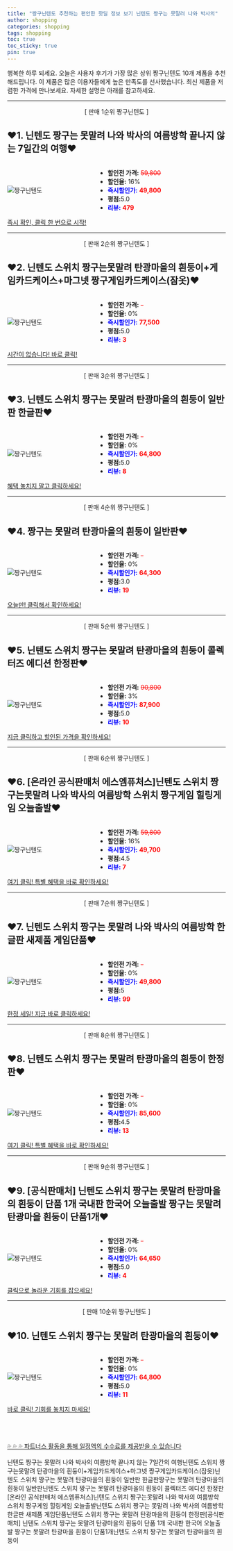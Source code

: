 ```yaml
---
title: "짱구닌텐도 추천하는 편안한 핫딜 정보 보기 닌텐도 짱구는 못말려 나와 박사의"
author: shopping
categories: shopping
tags: shopping
toc: true
toc_sticky: true
pin: true
---
```

행복한 하루 되세요. 오늘은 사용자 후기가 가장 많은 상위 짱구닌텐도 10개 제품을 추천해드립니다. 이 제품은 많은 이용자들에게 높은 만족도를 선사했습니다. 최신 제품을 저렴한 가격에 만나보세요. 자세한 설명은 아래를 참고하세요.

---
<p class="toplist" style="margin: 0 auto; display: block; width: fit-content;">[ 판매 1순위 짱구닌텐도 ]</p>

<h2><strong>❤️1. 닌텐도 짱구는 못말려 나와 박사의 여름방학 끝나지 않는 7일간의 여행❤️</strong></h2>

<div style="display: flex; align-items: center;">
    <div style="flex: 0.4;">
        <img src="https://thumbnail7.coupangcdn.com/thumbnails/remote/230x230ex/image/vendor_inventory/b191/72954638265d5b6b1009fa49404b1580ab47ea64fa0ff3eb030b29caa513.jpg" alt="짱구닌텐도" style="max-width: 100%;">
    </div>
    <div style="flex: 0.6; margin-left: 10px;">
        <ul>
            <li><strong>할인전 가격:</strong> <del style="color: red;">59,800</del></li>
            <li><strong>할인율:</strong> 16%</li>
            <li><span style='color:blue'><strong>즉시할인가:</strong></span> <span style='color:red'><strong>49,800</strong></span></li>
            <li><strong>평점:</strong>5.0</li>
            <li><span style='color:blue'><strong>리뷰:</strong></span> <span style='color:red'><strong>479</strong></span></li>
        </ul>
    </div>
</div>
<div class="center">
    <a href="https://William4Davisa.github.io?lptag=AF9450613&subid=githubio&pageKey=6582297475&traceid=V0-153&itemId=14817674802&vendorItemId=81705130365" class="myButton">
        즉시 확인, 클릭 한 번으로 시작!
    </a>
</div>


---
<p class="toplist" style="margin: 0 auto; display: block; width: fit-content;">[ 판매 2순위 짱구닌텐도 ]</p>

<h2><strong>❤️2. 닌텐도 스위치 짱구는못말려 탄광마을의 흰둥이+게임카드케이스+마그넷 짱구게임카드케이스(잠옷)❤️</strong></h2>

<div style="display: flex; align-items: center;">
    <div style="flex: 0.4;">
        <img src="https://thumbnail10.coupangcdn.com/thumbnails/remote/230x230ex/image/vendor_inventory/fe20/cb8f3e1ced7c28dfdcdc9e14b362665166c69f8ed9511d32b05ae9ac51a9.jpg" alt="짱구닌텐도" style="max-width: 100%;">
    </div>
    <div style="flex: 0.6; margin-left: 10px;">
        <ul>
            <li><strong>할인전 가격:</strong> <del style="color: red;">-</del></li>
            <li><strong>할인율:</strong> 0%</li>
            <li><span style='color:blue'><strong>즉시할인가:</strong></span> <span style='color:red'><strong>77,500</strong></span></li>
            <li><strong>평점:</strong>5.0</li>
            <li><span style='color:blue'><strong>리뷰:</strong></span> <span style='color:red'><strong>3</strong></span></li>
        </ul>
    </div>
</div>
<div class="center">
    <a href="https://William4Davisa.github.io?lptag=AF9450613&subid=githubio&pageKey=8106653593&traceid=V0-153&itemId=22948692647&vendorItemId=90042501161" class="myButton">
        시간이 없습니다! 바로 클릭!
    </a>
</div>


---
<p class="toplist" style="margin: 0 auto; display: block; width: fit-content;">[ 판매 3순위 짱구닌텐도 ]</p>

<h2><strong>❤️3. 닌텐도 스위치 짱구는 못말려 탄광마을의 흰둥이 일반판 한글판❤️</strong></h2>

<div style="display: flex; align-items: center;">
    <div style="flex: 0.4;">
        <img src="https://thumbnail7.coupangcdn.com/thumbnails/remote/230x230ex/image/vendor_inventory/3af2/b33b92a18c5040d2d8f01a7d626b197924ebae1ee943d64c782c14f88e88.jpg" alt="짱구닌텐도" style="max-width: 100%;">
    </div>
    <div style="flex: 0.6; margin-left: 10px;">
        <ul>
            <li><strong>할인전 가격:</strong> <del style="color: red;">-</del></li>
            <li><strong>할인율:</strong> 0%</li>
            <li><span style='color:blue'><strong>즉시할인가:</strong></span> <span style='color:red'><strong>64,800</strong></span></li>
            <li><strong>평점:</strong>5.0</li>
            <li><span style='color:blue'><strong>리뷰:</strong></span> <span style='color:red'><strong>8</strong></span></li>
        </ul>
    </div>
</div>
<div class="center">
    <a href="https://William4Davisa.github.io?lptag=AF9450613&subid=githubio&pageKey=8051658413&traceid=V0-153&itemId=22583976715&vendorItemId=89735175937" class="myButton">
        혜택 놓치지 말고 클릭하세요!
    </a>
</div>


---
<p class="toplist" style="margin: 0 auto; display: block; width: fit-content;">[ 판매 4순위 짱구닌텐도 ]</p>

<h2><strong>❤️4. 짱구는 못말려 탄광마을의 흰둥이 일반판❤️</strong></h2>

<div style="display: flex; align-items: center;">
    <div style="flex: 0.4;">
        <img src="https://thumbnail10.coupangcdn.com/thumbnails/remote/230x230ex/image/vendor_inventory/6c1e/277e10210112cea6ee270dbcc296a40bef4452f91996486c07159b0f704d.jpg" alt="짱구닌텐도" style="max-width: 100%;">
    </div>
    <div style="flex: 0.6; margin-left: 10px;">
        <ul>
            <li><strong>할인전 가격:</strong> <del style="color: red;">-</del></li>
            <li><strong>할인율:</strong> 0%</li>
            <li><span style='color:blue'><strong>즉시할인가:</strong></span> <span style='color:red'><strong>64,300</strong></span></li>
            <li><strong>평점:</strong>3.0</li>
            <li><span style='color:blue'><strong>리뷰:</strong></span> <span style='color:red'><strong>19</strong></span></li>
        </ul>
    </div>
</div>
<div class="center">
    <a href="https://William4Davisa.github.io?lptag=AF9450613&subid=githubio&pageKey=8065379701&traceid=V0-153&itemId=22681657277&vendorItemId=89717747054" class="myButton">
        오늘만! 클릭해서 확인하세요!
    </a>
</div>


---
<p class="toplist" style="margin: 0 auto; display: block; width: fit-content;">[ 판매 5순위 짱구닌텐도 ]</p>

<h2><strong>❤️5. 닌텐도 스위치 짱구는 못말려 탄광마을의 흰둥이 콜렉터즈 에디션 한정판❤️</strong></h2>

<div style="display: flex; align-items: center;">
    <div style="flex: 0.4;">
        <img src="https://thumbnail9.coupangcdn.com/thumbnails/remote/230x230ex/image/vendor_inventory/ebdb/180e3d67e311adb30a520f75d908e3ec9f81ac1141951674f89e469b7680.jpg" alt="짱구닌텐도" style="max-width: 100%;">
    </div>
    <div style="flex: 0.6; margin-left: 10px;">
        <ul>
            <li><strong>할인전 가격:</strong> <del style="color: red;">90,800</del></li>
            <li><strong>할인율:</strong> 3%</li>
            <li><span style='color:blue'><strong>즉시할인가:</strong></span> <span style='color:red'><strong>87,900</strong></span></li>
            <li><strong>평점:</strong>5.0</li>
            <li><span style='color:blue'><strong>리뷰:</strong></span> <span style='color:red'><strong>10</strong></span></li>
        </ul>
    </div>
</div>
<div class="center">
    <a href="https://William4Davisa.github.io?lptag=AF9450613&subid=githubio&pageKey=7997015581&traceid=V0-153&itemId=22584015730&vendorItemId=89735170883" class="myButton">
        지금 클릭하고 할인된 가격을 확인하세요!
    </a>
</div>


---
<p class="toplist" style="margin: 0 auto; display: block; width: fit-content;">[ 판매 6순위 짱구닌텐도 ]</p>

<h2><strong>❤️6. [온라인 공식판매처 에스엠퓨처스]닌텐도 스위치 짱구는못말려 나와 박사의 여름방학 스위치 짱구게임 힐링게임 오늘출발❤️</strong></h2>

<div style="display: flex; align-items: center;">
    <div style="flex: 0.4;">
        <img src="https://thumbnail6.coupangcdn.com/thumbnails/remote/230x230ex/image/vendor_inventory/0205/bf25993d83175bad56adcaa5704886c9ff8f7218d90aab430b696d380344.jpg" alt="짱구닌텐도" style="max-width: 100%;">
    </div>
    <div style="flex: 0.6; margin-left: 10px;">
        <ul>
            <li><strong>할인전 가격:</strong> <del style="color: red;">59,800</del></li>
            <li><strong>할인율:</strong> 16%</li>
            <li><span style='color:blue'><strong>즉시할인가:</strong></span> <span style='color:red'><strong>49,700</strong></span></li>
            <li><strong>평점:</strong>4.5</li>
            <li><span style='color:blue'><strong>리뷰:</strong></span> <span style='color:red'><strong>7</strong></span></li>
        </ul>
    </div>
</div>
<div class="center">
    <a href="https://William4Davisa.github.io?lptag=AF9450613&subid=githubio&pageKey=7816654765&traceid=V0-153&itemId=21217579846&vendorItemId=81209280515" class="myButton">
        여기 클릭! 특별 혜택을 바로 확인하세요!
    </a>
</div>


---
<p class="toplist" style="margin: 0 auto; display: block; width: fit-content;">[ 판매 7순위 짱구닌텐도 ]</p>

<h2><strong>❤️7. 닌텐도 스위치 짱구는 못말려 나와 박사의 여름방학 한글판 새제품 게임단품❤️</strong></h2>

<div style="display: flex; align-items: center;">
    <div style="flex: 0.4;">
        <img src="https://thumbnail8.coupangcdn.com/thumbnails/remote/230x230ex/image/vendor_inventory/ca14/ad21e37dd68fb9eb18e399d5d925aa4ffd1b65dec70de70169aacd9ae29b.jpg" alt="짱구닌텐도" style="max-width: 100%;">
    </div>
    <div style="flex: 0.6; margin-left: 10px;">
        <ul>
            <li><strong>할인전 가격:</strong> <del style="color: red;">-</del></li>
            <li><strong>할인율:</strong> 0%</li>
            <li><span style='color:blue'><strong>즉시할인가:</strong></span> <span style='color:red'><strong>49,800</strong></span></li>
            <li><strong>평점:</strong>5</li>
            <li><span style='color:blue'><strong>리뷰:</strong></span> <span style='color:red'><strong>99</strong></span></li>
        </ul>
    </div>
</div>
<div class="center">
    <a href="https://William4Davisa.github.io?lptag=AF9450613&subid=githubio&pageKey=8181093439&traceid=V0-153&itemId=23389942008&vendorItemId=90418813494" class="myButton">
        한정 세일! 지금 바로 클릭하세요!
    </a>
</div>


---
<p class="toplist" style="margin: 0 auto; display: block; width: fit-content;">[ 판매 8순위 짱구닌텐도 ]</p>

<h2><strong>❤️8. 닌텐도 스위치 짱구는 못말려 탄광마을의 흰둥이 한정판❤️</strong></h2>

<div style="display: flex; align-items: center;">
    <div style="flex: 0.4;">
        <img src="https://thumbnail7.coupangcdn.com/thumbnails/remote/230x230ex/image/vendor_inventory/d901/50ae487bfe89b8470764a255abae9c3599e0786ede345321d104d741f3d8.jpg" alt="짱구닌텐도" style="max-width: 100%;">
    </div>
    <div style="flex: 0.6; margin-left: 10px;">
        <ul>
            <li><strong>할인전 가격:</strong> <del style="color: red;">-</del></li>
            <li><strong>할인율:</strong> 0%</li>
            <li><span style='color:blue'><strong>즉시할인가:</strong></span> <span style='color:red'><strong>85,600</strong></span></li>
            <li><strong>평점:</strong>4.5</li>
            <li><span style='color:blue'><strong>리뷰:</strong></span> <span style='color:red'><strong>13</strong></span></li>
        </ul>
    </div>
</div>
<div class="center">
    <a href="https://William4Davisa.github.io?lptag=AF9450613&subid=githubio&pageKey=8042679103&traceid=V0-153&itemId=22524771181&vendorItemId=89477386382" class="myButton">
        여기 클릭! 특별 혜택을 바로 확인하세요!
    </a>
</div>


---
<p class="toplist" style="margin: 0 auto; display: block; width: fit-content;">[ 판매 9순위 짱구닌텐도 ]</p>

<h2><strong>❤️9. [공식판매처] 닌텐도 스위치 짱구는 못말려 탄광마을의 흰둥이 단품 1개 국내판 한국어 오늘출발 짱구는 못말려 탄광마을 흰둥이 단품1개❤️</strong></h2>

<div style="display: flex; align-items: center;">
    <div style="flex: 0.4;">
        <img src="https://thumbnail6.coupangcdn.com/thumbnails/remote/230x230ex/image/vendor_inventory/48da/811f5a1388b74daf0705a90c841f74ca15f9dff4b14f219e80b7a82b72db.jpg" alt="짱구닌텐도" style="max-width: 100%;">
    </div>
    <div style="flex: 0.6; margin-left: 10px;">
        <ul>
            <li><strong>할인전 가격:</strong> <del style="color: red;">-</del></li>
            <li><strong>할인율:</strong> 0%</li>
            <li><span style='color:blue'><strong>즉시할인가:</strong></span> <span style='color:red'><strong>64,650</strong></span></li>
            <li><strong>평점:</strong>5.0</li>
            <li><span style='color:blue'><strong>리뷰:</strong></span> <span style='color:red'><strong>4</strong></span></li>
        </ul>
    </div>
</div>
<div class="center">
    <a href="https://William4Davisa.github.io?lptag=AF9450613&subid=githubio&pageKey=8019578862&traceid=V0-153&itemId=22407653520&vendorItemId=89452517378" class="myButton">
        클릭으로 놀라운 기회를 잡으세요!
    </a>
</div>


---
<p class="toplist" style="margin: 0 auto; display: block; width: fit-content;">[ 판매 10순위 짱구닌텐도 ]</p>

<h2><strong>❤️10. 닌텐도 스위치 짱구는 못말려 탄광마을의 흰둥이❤️</strong></h2>

<div style="display: flex; align-items: center;">
    <div style="flex: 0.4;">
        <img src="https://thumbnail9.coupangcdn.com/thumbnails/remote/230x230ex/image/vendor_inventory/52cf/72c94a9f025ad0fa3386834b36b181fcf07148add33c10989d6600a72802.jpg" alt="짱구닌텐도" style="max-width: 100%;">
    </div>
    <div style="flex: 0.6; margin-left: 10px;">
        <ul>
            <li><strong>할인전 가격:</strong> <del style="color: red;">-</del></li>
            <li><strong>할인율:</strong> 0%</li>
            <li><span style='color:blue'><strong>즉시할인가:</strong></span> <span style='color:red'><strong>64,800</strong></span></li>
            <li><strong>평점:</strong>5.0</li>
            <li><span style='color:blue'><strong>리뷰:</strong></span> <span style='color:red'><strong>11</strong></span></li>
        </ul>
    </div>
</div>
<div class="center">
    <a href="https://William4Davisa.github.io?lptag=AF9450613&subid=githubio&pageKey=8004887390&traceid=V0-153&itemId=22309252757&vendorItemId=89379225581" class="myButton">
        바로 클릭! 기회를 놓치지 마세요!
    </a>
</div>

<br><br><br>[💦 💦 💦 파트너스 활동을 통해 일정액의 수수료를 제공받을 수 있습니다](https://link.coupang.com/a/bcpT2c)<br><br>닌텐도 짱구는 못말려 나와 박사의 여름방학 끝나지 않는 7일간의 여행닌텐도 스위치 짱구는못말려 탄광마을의 흰둥이+게임카드케이스+마그넷 짱구게임카드케이스(잠옷)닌텐도 스위치 짱구는 못말려 탄광마을의 흰둥이 일반판 한글판짱구는 못말려 탄광마을의 흰둥이 일반판닌텐도 스위치 짱구는 못말려 탄광마을의 흰둥이 콜렉터즈 에디션 한정판[온라인 공식판매처 에스엠퓨처스]닌텐도 스위치 짱구는못말려 나와 박사의 여름방학 스위치 짱구게임 힐링게임 오늘출발닌텐도 스위치 짱구는 못말려 나와 박사의 여름방학 한글판 새제품 게임단품닌텐도 스위치 짱구는 못말려 탄광마을의 흰둥이 한정판[공식판매처] 닌텐도 스위치 짱구는 못말려 탄광마을의 흰둥이 단품 1개 국내판 한국어 오늘출발 짱구는 못말려 탄광마을 흰둥이 단품1개닌텐도 스위치 짱구는 못말려 탄광마을의 흰둥이